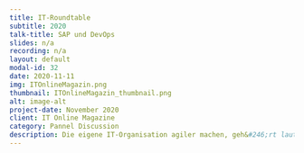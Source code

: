 ```yaml
---
title: IT-Roundtable
subtitle: 2020
talk-title: SAP und DevOps
slides: n/a
recording: n/a
layout: default
modal-id: 32
date: 2020-11-11
img: ITOnlineMagazin.png 
thumbnail: ITOnlineMagazin_thumbnail.png
alt: image-alt
project-date: November 2020
client: IT Online Magazine
category: Pannel Discussion
description: Die eigene IT-Organisation agiler machen, geh&#246;rt laut unserer SAP-Community Umfrage zu den drei wichtigsten CIO-Aufgaben der n&#196;chsten 36 Monate. Welche Erfahrungen machen SAP-Kunden, SAP und SAP-Partner mit DevOps im SAP-Umfeld? Das IT-Onlinemagazin l&#196;dt zum „IT-Roundtable“ ein, den Sie online live verfolgen k&#246;nnen. Anschlie	&#223;end sind alle Besucherinnen und Besucher herzlich eingeladen, untereinander zu networken, Erfahrungen auszutauschen und fachzusimpeln
---
```

